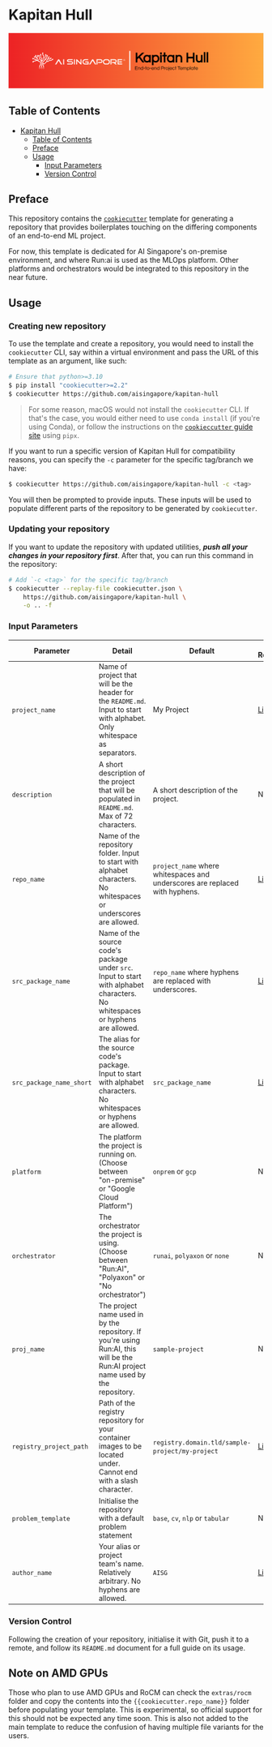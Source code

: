 # Kapitan Hull

![AI Singapore's Kapitan Hull EPTG Onprem Run:ai Banner](./assets/kapitan-hull-banner.png)

## Table of Contents

- [Kapitan Hull](#kapitan-hull)
  - [Table of Contents](#table-of-contents)
  - [Preface](#preface)
  - [Usage](#usage)
    - [Input Parameters](#input-parameters)
    - [Version Control](#version-control)

## Preface

This repository contains the [`cookiecutter`][ccutter] template for 
generating a repository that provides boilerplates touching on the 
differing components of an end-to-end ML project. 

For now, this template is dedicated for AI Singapore's on-premise 
environment, and where Run:ai is used as the MLOps platform. Other 
platforms and orchestrators would be integrated to this repository in
the near future.

[ccutter]: https://cookiecutter.readthedocs.io/en/stable/

## Usage

### Creating new repository

To use the template and create a repository, you would need to install
the `cookiecutter` CLI, say within a virtual environment and pass the
URL of this template as an argument, like such:

```bash
# Ensure that python>=3.10
$ pip install "cookiecutter>=2.2"
$ cookiecutter https://github.com/aisingapore/kapitan-hull
```

> For some reason, macOS would not install the `cookiecutter` CLI. If
> that's the case, you would either need to use `conda install` (if 
> you're using Conda), or follow the instructions on the
> [`cookieccutter` guide site][ccutter-inst] using `pipx`.

[ccutter-inst]: https://cookiecutter.readthedocs.io/en/stable/README.html#installation

If you want to run a specific version of Kapitan Hull for compatibility 
reasons, you can specify the `-c` parameter for the specific tag/branch
we have:

```bash
$ cookiecutter https://github.com/aisingapore/kapitan-hull -c <tag>
```

You will then be prompted to provide inputs. These inputs will be used 
to populate different parts of the repository to be generated by
`cookiecutter`.

### Updating your repository

If you want to update the repository with updated utilities, 
***push all your changes in your repository first***. After that, you 
can run this command in the repository:

```bash
# Add `-c <tag>` for the specific tag/branch
$ cookiecutter --replay-file cookiecutter.json \
    https://github.com/aisingapore/kapitan-hull \
    -o .. -f
```

### Input Parameters

| Parameter                | Detail                                                                                                                           | Default                                                                     | Regex Reference                                                                             |
|------------------------- |--------------------------------------------------------------------------------------------------------------------------------- |---------------------------------------------------------------------------- |-------------------------------------------------------------------------------------------- |
| `project_name`           | Name of project that will be the header for the `README.md`. Input to start with alphabet. Only whitespace as separators.        | My Project                                                                  | [Link](https://github.com/aisingapore/kapitan-hull/blob/main/hooks/pre_gen_project.py#L8)  	|
| `description`            | A short description of the project that will be populated in `README.md`. Max of 72 characters.                                  | A short description of the project.                                         | NIL                                                                                        	|
| `repo_name`              | Name of the repository folder. Input to start with alphabet characters. No whitespaces or underscores are allowed.               | `project_name` where whitespaces and underscores are replaced with hyphens. | [Link](https://github.com/aisingapore/kapitan-hull/blob/main/hooks/pre_gen_project.py#L13) 	|
| `src_package_name`       | Name of the source code's package under `src`. Input to start with alphabet characters. No whitespaces or hyphens are allowed.   | `repo_name` where hyphens are replaced with underscores.                    | [Link](https://github.com/aisingapore/kapitan-hull/blob/main/hooks/pre_gen_project.py#L16) 	|
| `src_package_name_short` | The alias for the source code's package. Input to start with alphabet characters. No whitespaces or hyphens are allowed.         | `src_package_name`                                                          | [Link](https://github.com/aisingapore/kapitan-hull/blob/main/hooks/pre_gen_project.py#L19) 	|
| `platform`               | The platform the project is running on. (Choose between "on-premise" or "Google Cloud Platform")                                 | `onprem` or `gcp`                                                           | NIL                                                                                         |
| `orchestrator`           | The orchestrator the project is using. (Choose between "Run:AI", "Polyaxon" or "No orchestrator")                                | `runai`, `polyaxon` or `none`                                               | NIL                                                                                         |
| `proj_name`              | The project name used in by the repository. If you're using Run:AI, this will be the Run:AI project name used by the repository. | `sample-project`                                                            | NIL                                                                                         |
| `registry_project_path`  | Path of the registry repository for your container images to be located under. Cannot end with a slash character.                | `registry.domain.tld/sample-project/my-project`                             | [Link](https://github.com/aisingapore/kapitan-hull/blob/main/hooks/pre_gen_project.py#L22) 	|
| `problem_template`       | Initialise the repository with a default problem statement                                                                       | `base`, `cv`, `nlp` or `tabular`                                            | NIL                                                                                         |
| `author_name`            | Your alias or project team's name. Relatively arbitrary. No hyphens are allowed.                                                 | `AISG`                                  	                                  | [Link](https://github.com/aisingapore/kapitan-hull/blob/main/hooks/pre_gen_project.py#L25) 	|

### Version Control

Following the creation of your repository, initialise it with Git, push 
it to a remote, and follow its `README.md` document for a full guide on 
its usage.

## Note on AMD GPUs

Those who plan to use AMD GPUs and RoCM can check the `extras/rocm` 
folder and copy the contents into the `{{cookiecutter.repo_name}}` 
folder before populating your template. This is experimental, so 
official support for this should not be expected any time soon. This is 
also not added to the main template to reduce the confusion of having 
multiple file variants for the users.
